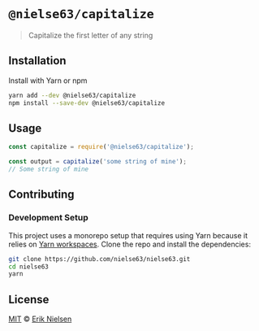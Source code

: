 # `@nielse63/capitalize`

> Capitalize the first letter of any string

## Installation

Install with Yarn or npm

```bash
yarn add --dev @nielse63/capitalize
npm install --save-dev @nielse63/capitalize
```

## Usage

```js
const capitalize = require('@nielse63/capitalize');

const output = capitalize('some string of mine');
// Some string of mine
```

## Contributing

### Development Setup

This project uses a monorepo setup that requires using Yarn because it
relies on
[Yarn workspaces](https://yarnpkg.com/blog/2017/08/02/introducing-workspaces/).
Clone the repo and install the dependencies:

```bash
git clone https://github.com/nielse63/nielse63.git
cd nielse63
yarn
```

## License

[MIT](https://github.com/nielse63/nielse63/blob/master/LICENSE) © [Erik Nielsen](https://312development.com)
